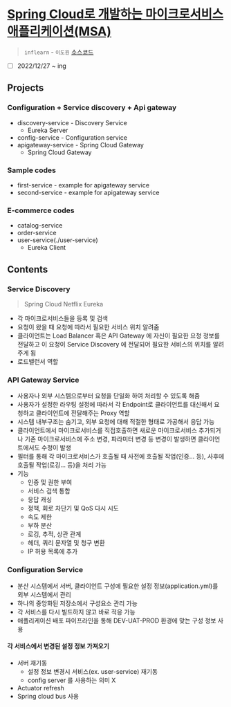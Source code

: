# [Spring Cloud로 개발하는 마이크로서비스 애플리케이션(MSA)](https://www.inflearn.com/course/%EC%8A%A4%ED%94%84%EB%A7%81-%ED%81%B4%EB%9D%BC%EC%9A%B0%EB%93%9C-%EB%A7%88%EC%9D%B4%ED%81%AC%EB%A1%9C%EC%84%9C%EB%B9%84%EC%8A%A4/dashboard)

> `inflearn` - `이도원` [소스코드](https://github.com/joneconsulting/msa_with_spring_cloud)

- [ ] 2022/12/27 ~ ing

## Projects

### Configuration + Service discovery + Api gateway

- discovery-service - Discovery Service
  - Eureka Server
- config-service - Configuration service
- apigateway-service - Spring Cloud Gateway
  - Spring Cloud Gateway

### Sample codes

- first-service - example for apigateway service
- second-service - example for apigateway service

### E-commerce codes

- catalog-service
- order-service
- user-service(./user-service)
  - Eureka Client

## Contents

### Service Discovery

> Spring Cloud Netflix Eureka

- 각 마이크로서비스들을 등록 및 검색
- 요청이 왔을 때 요청에 따라서 필요한 서비스 위치 알려줌
- 클라이언트는 Load Balancer 혹은 API Gateway 에 자신이 필요한 요청 정보를 전달하고 이 요청이 Service Discovery 에 전달되어 필요한 서비스의 위치를 알려주게 됨
- 로드밸런서 역할

### API Gateway Service

- 사용자나 외부 시스템으로부터 요청을 단일화 하여 처리할 수 있도록 해줌
- 사용자가 설정한 라우팅 설정에 따라서 각 Endpoint로 클라이언트를 대신해서 요청하고 클라이언트에 전달해주는 Proxy 역할
- 시스템 내부구조는 숨기고, 외부 요청에 대해 적절한 형태로 가공해서 응답 가능
- 클라이언트에서 마이크로서비스를 직접호출하면 새로운 마이크로서비스 추가되거나 기존 마이크로서비스에 주소 변경, 파라미터 변경 등 변경이 발생하면 클라이언트에서도 수정이 발생
- 필터를 통해 각 마이크로서비스가 호출될 때 사전에 호출될 작업(인증... 등), 사후에 호출될 작업(로깅... 등)을 처리 가능
- 기능
  - 인증 및 권한 부여
  - 서비스 검색 통합
  - 응답 캐싱
  - 정책, 회로 차단기 및 QoS 다시 시도
  - 속도 제한
  - 부하 분산
  - 로깅, 추적, 상관 관계
  - 헤더, 쿼리 문자열 및 청구 변환
  - IP 허용 목록에 추가

### Configuration Service

- 분산 시스템에서 서버, 클라이언트 구성에 필요한 설정 정보(application.yml)를 외부 시스템에서 관리
- 하나의 중앙화된 저장소에서 구성요소 관리 가능
- 각 서비스를 다시 빌드하지 않고 바로 적응 가능
- 애플리케이션 배포 파이프라인을 통해 DEV-UAT-PROD 환경에 맞는 구성 정보 사용

#### 각 서비스에서 변경된 설정 정보 가져오기

- 서버 재기동
  - 설정 정보 변경시 서비스(ex. user-service) 재기동
  - config server 를 사용하는 의미 X
- Actuator refresh
- Spring cloud bus 사용
